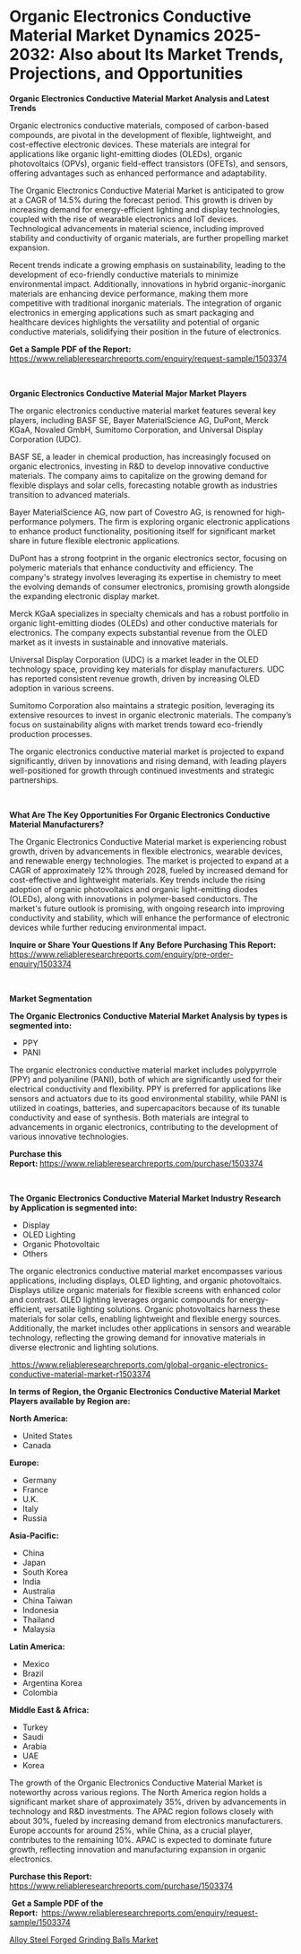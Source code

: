 <p><h1>Organic Electronics Conductive Material Market Dynamics 2025-2032: Also about Its Market Trends, Projections, and Opportunities</h1></p><p><strong>Organic Electronics Conductive Material Market Analysis and Latest Trends</strong></p>
<p><p>Organic electronics conductive materials, composed of carbon-based compounds, are pivotal in the development of flexible, lightweight, and cost-effective electronic devices. These materials are integral for applications like organic light-emitting diodes (OLEDs), organic photovoltaics (OPVs), organic field-effect transistors (OFETs), and sensors, offering advantages such as enhanced performance and adaptability.</p><p>The Organic Electronics Conductive Material Market is anticipated to grow at a CAGR of 14.5% during the forecast period. This growth is driven by increasing demand for energy-efficient lighting and display technologies, coupled with the rise of wearable electronics and IoT devices. Technological advancements in material science, including improved stability and conductivity of organic materials, are further propelling market expansion.</p><p>Recent trends indicate a growing emphasis on sustainability, leading to the development of eco-friendly conductive materials to minimize environmental impact. Additionally, innovations in hybrid organic-inorganic materials are enhancing device performance, making them more competitive with traditional inorganic materials. The integration of organic electronics in emerging applications such as smart packaging and healthcare devices highlights the versatility and potential of organic conductive materials, solidifying their position in the future of electronics.</p></p>
<p><strong>Get a Sample PDF of the Report:&nbsp;</strong> <a href="https://www.reliableresearchreports.com/enquiry/request-sample/1503374?utm_campaign=2219&utm_medium=2&utm_source=Github&utm_content=ia&utm_term=23032025&utm_id=organic-electronics-conductive-material">https://www.reliableresearchreports.com/enquiry/request-sample/1503374</a></p>
<p>&nbsp;</p>
<p><strong>Organic Electronics Conductive Material Major Market Players</strong></p>
<p><p>The organic electronics conductive material market features several key players, including BASF SE, Bayer MaterialScience AG, DuPont, Merck KGaA, Novaled GmbH, Sumitomo Corporation, and Universal Display Corporation (UDC). </p><p>BASF SE, a leader in chemical production, has increasingly focused on organic electronics, investing in R&D to develop innovative conductive materials. The company aims to capitalize on the growing demand for flexible displays and solar cells, forecasting notable growth as industries transition to advanced materials.</p><p>Bayer MaterialScience AG, now part of Covestro AG, is renowned for high-performance polymers. The firm is exploring organic electronic applications to enhance product functionality, positioning itself for significant market share in future flexible electronic applications.</p><p>DuPont has a strong footprint in the organic electronics sector, focusing on polymeric materials that enhance conductivity and efficiency. The company's strategy involves leveraging its expertise in chemistry to meet the evolving demands of consumer electronics, promising growth alongside the expanding electronic display market.</p><p>Merck KGaA specializes in specialty chemicals and has a robust portfolio in organic light-emitting diodes (OLEDs) and other conductive materials for electronics. The company expects substantial revenue from the OLED market as it invests in sustainable and innovative materials.</p><p>Universal Display Corporation (UDC) is a market leader in the OLED technology space, providing key materials for display manufacturers. UDC has reported consistent revenue growth, driven by increasing OLED adoption in various screens.</p><p>Sumitomo Corporation also maintains a strategic position, leveraging its extensive resources to invest in organic electronic materials. The company’s focus on sustainability aligns with market trends toward eco-friendly production processes.</p><p>The organic electronics conductive material market is projected to expand significantly, driven by innovations and rising demand, with leading players well-positioned for growth through continued investments and strategic partnerships.</p></p>
<p>&nbsp;</p>
<p><strong>What Are The Key Opportunities For Organic Electronics Conductive Material Manufacturers?</strong></p>
<p><p>The Organic Electronics Conductive Material market is experiencing robust growth, driven by advancements in flexible electronics, wearable devices, and renewable energy technologies. The market is projected to expand at a CAGR of approximately 12% through 2028, fueled by increased demand for cost-effective and lightweight materials. Key trends include the rising adoption of organic photovoltaics and organic light-emitting diodes (OLEDs), along with innovations in polymer-based conductors. The market's future outlook is promising, with ongoing research into improving conductivity and stability, which will enhance the performance of electronic devices while further reducing environmental impact.</p></p>
<p><strong>Inquire or Share Your Questions If Any Before Purchasing This Report:</strong> <a href="https://www.reliableresearchreports.com/enquiry/pre-order-enquiry/1503374?utm_campaign=2219&utm_medium=2&utm_source=Github&utm_content=ia&utm_term=23032025&utm_id=organic-electronics-conductive-material">https://www.reliableresearchreports.com/enquiry/pre-order-enquiry/1503374</a></p>
<p>&nbsp;</p>
<p><strong>Market Segmentation</strong></p>
<p><strong>The Organic Electronics Conductive Material Market Analysis by types is segmented into:</strong></p>
<p><ul><li>PPY</li><li>PANI</li></ul></p>
<p><p>The organic electronics conductive material market includes polypyrrole (PPY) and polyaniline (PANI), both of which are significantly used for their electrical conductivity and flexibility. PPY is preferred for applications like sensors and actuators due to its good environmental stability, while PANI is utilized in coatings, batteries, and supercapacitors because of its tunable conductivity and ease of synthesis. Both materials are integral to advancements in organic electronics, contributing to the development of various innovative technologies.</p></p>
<p><strong>Purchase this Report:&nbsp;</strong><a href="https://www.reliableresearchreports.com/purchase/1503374?utm_campaign=2219&utm_medium=2&utm_source=Github&utm_content=ia&utm_term=23032025&utm_id=organic-electronics-conductive-material">https://www.reliableresearchreports.com/purchase/1503374</a></p>
<p>&nbsp;</p>
<p><strong>The Organic Electronics Conductive Material Market Industry Research by Application is segmented into:</strong></p>
<p><ul><li>Display</li><li>OLED Lighting</li><li>Organic Photovoltaic</li><li>Others</li></ul></p>
<p><p>The organic electronics conductive material market encompasses various applications, including displays, OLED lighting, and organic photovoltaics. Displays utilize organic materials for flexible screens with enhanced color and contrast. OLED lighting leverages organic compounds for energy-efficient, versatile lighting solutions. Organic photovoltaics harness these materials for solar cells, enabling lightweight and flexible energy sources. Additionally, the market includes other applications in sensors and wearable technology, reflecting the growing demand for innovative materials in diverse electronic and lighting solutions.</p></p>
<p><a href="https://www.reliableresearchreports.com/global-organic-electronics-conductive-material-market-r1503374?utm_campaign=2219&utm_medium=2&utm_source=Github&utm_content=ia&utm_term=23032025&utm_id=organic-electronics-conductive-material">&nbsp;https://www.reliableresearchreports.com/global-organic-electronics-conductive-material-market-r1503374</a></p>
<p><strong>In terms of Region, the Organic Electronics Conductive Material Market Players available by Region are:</strong></p>
<p>
    <p> <strong> North America: </strong>
        <ul>
            <li>United States</li>
            <li>Canada</li>
        </ul>
        </p> 
    <p> <strong> Europe: </strong>
        <ul>
            <li>Germany</li>
            <li>France</li>
            <li>U.K.</li>
            <li>Italy</li>
            <li>Russia</li>
        </ul>
        </p> 
    <p> <strong> Asia-Pacific: </strong>
        <ul>
            <li>China</li>
            <li>Japan</li>
            <li>South Korea</li>
            <li>India</li>
            <li>Australia</li>
            <li>China Taiwan</li>
            <li>Indonesia</li>
            <li>Thailand</li>
            <li>Malaysia</li>
        </ul>
        </p> 
    <p> <strong> Latin America: </strong>
        <ul>
            <li>Mexico</li>
            <li>Brazil</li>
            <li>Argentina Korea</li>
            <li>Colombia</li>
        </ul>
        </p> 
    <p> <strong> Middle East & Africa: </strong>
        <ul>
            <li>Turkey</li>
            <li>Saudi</li>
            <li>Arabia</li>
            <li>UAE</li>
            <li>Korea</li>
        </ul>
    </p>
    </p>
<p><p>The growth of the Organic Electronics Conductive Material Market is noteworthy across various regions. The North America region holds a significant market share of approximately 35%, driven by advancements in technology and R&D investments. The APAC region follows closely with about 30%, fueled by increasing demand from electronics manufacturers. Europe accounts for around 25%, while China, as a crucial player, contributes to the remaining 10%. APAC is expected to dominate future growth, reflecting innovation and manufacturing expansion in organic electronics.</p></p>
<p><strong>Purchase this Report: </strong><a href="https://www.reliableresearchreports.com/purchase/1503374?utm_campaign=2219&utm_medium=2&utm_source=Github&utm_content=ia&utm_term=23032025&utm_id=organic-electronics-conductive-material">https://www.reliableresearchreports.com/purchase/1503374</a></p>
<p>&nbsp;<strong>Get a Sample PDF of the Report:&nbsp;&nbsp;</strong><a href="https://www.reliableresearchreports.com/enquiry/request-sample/1503374?utm_campaign=2219&utm_medium=2&utm_source=Github&utm_content=ia&utm_term=23032025&utm_id=organic-electronics-conductive-material">https://www.reliableresearchreports.com/enquiry/request-sample/1503374</a></p>
<p><strong></strong></p>
<p><p><a href="https://github.com/rosamariarocque98/Market-Research-Report-List-1/blob/main/alloy-steel-forged-grinding-balls-market.md?utm_campaign=2219&utm_medium=2&utm_source=Github&utm_content=ia&utm_term=23032025&utm_id=organic-electronics-conductive-material">Alloy Steel Forged Grinding Balls Market</a></p></p>